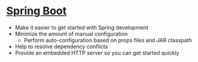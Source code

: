 # [Spring Boot](https://docs.spring.io/spring-boot/docs/current/reference/htmlsingle/)

* Make it easier to get started with Spring development
* Minimize the amount of manual configuration
  * Perform auto-configuration based on props files and JAR classpath
* Help to resolve dependency conflicts
* Provide an embedded HTTP server so you can get started quickly